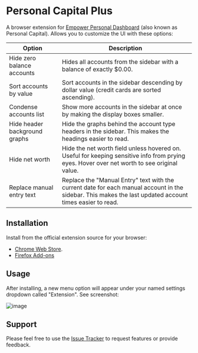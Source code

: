 # Personal Capital Plus

A browser extension for [Empower Personal Dashboard](https://home.personalcapital.com)
(also known as Personal Capital). Allows you to customize the UI with these options:

| Option                        | Description |
| ----------------------------- | ----------- |
| Hide zero balance accounts    | Hides all accounts from the sidebar with a balance of exactly $0.00. |
| Sort accounts by value        | Sort accounts in the sidebar descending by dollar value (credit cards are sorted ascending). |
| Condense accounts list        | Show more accounts in the sidebar at once by making the display boxes smaller. |
| Hide header background graphs | Hide the graphs behind the account type headers in the sidebar. This makes the headings easier to read. |
| Hide net worth                | Hide the net worth field unless hovered on. Useful for keeping sensitive info from prying eyes. Hover over net worth to see original value. |
| Replace manual entry text     | Replace the "Manual Entry" text with the current date for each manual account in the sidebar. This makes the last updated account times easier to read. |

## Installation

Install from the official extension source for your browser:
* [Chrome Web Store](https://chrome.google.com/webstore/detail/personal-capital-plus/bkaagconbehchjkhgkojhabaklbpfcfa).
* [Firefox Add-ons](https://addons.mozilla.org/en-US/firefox/addon/personal-capital-plus)

## Usage

After installing, a new menu option will appear under your named settings dropdown called
"Extension". See screenshot:

![image](https://user-images.githubusercontent.com/192336/53293257-658af500-378e-11e9-919f-55bff3fead34.png)

## Support

Please feel free to use the
[Issue Tracker](https://github.com/AMeng/personal_capital_plus/issues) to
request features or provide feedback.
